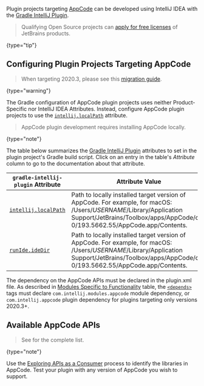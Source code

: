 [//]: # (title: AppCode Plugin Development)

<!-- Copyright 2000-2022 JetBrains s.r.o. and other contributors. Use of this source code is governed by the Apache 2.0 license that can be found in the LICENSE file. -->

Plugin projects targeting [AppCode](https://www.jetbrains.com/objc/) can be developed using IntelliJ IDEA with the [Gradle IntelliJ Plugin](tools_gradle_intellij_plugin.md).

> Qualifying Open Source projects can [apply for free licenses](https://www.jetbrains.com/community/opensource/) of JetBrains products.
>
{type="tip"}

## Configuring Plugin Projects Targeting AppCode

> When targeting 2020.3, please see this [migration guide](https://blog.jetbrains.com/clion/2020/12/migration-guide-for-plugins-2020-3/).
>
{type="warning"}

The Gradle configuration of AppCode plugin projects uses neither Product-Specific nor IntelliJ IDEA Attributes.
Instead, configure AppCode plugin projects to use the [`intellij.localPath`](tools_gradle_intellij_plugin.md#intellij-extension-localpath) attribute.

> AppCode plugin development requires installing AppCode locally.
>
{type="note"}

The table below summarizes the [Gradle IntelliJ Plugin](tools_gradle_intellij_plugin.md) attributes to set in the plugin project's Gradle build script.
Click on an entry in the table's *Attribute* column to go to the documentation about that attribute.

| `gradle-intellij-plugin` Attribute                                                   | Attribute Value                                                                                                                                                                                                   |
|--------------------------------------------------------------------------------------|-------------------------------------------------------------------------------------------------------------------------------------------------------------------------------------------------------------------|
| [`intellij.localPath`](tools_gradle_intellij_plugin.md#intellij-extension-localpath) | Path to locally installed target version of AppCode. For example, for macOS:<br/><path>/Users/$USERNAME$/Library/Application Support/JetBrains/Toolbox/apps/AppCode/ch-0/193.5662.55/AppCode.app/Contents</path>. |
| [`runIde.ideDir`](tools_gradle_intellij_plugin.md#runide-task-idedir)                | Path to locally installed target version of AppCode. For example, for macOS:<br/><path>/Users/$USERNAME$/Library/Application Support/JetBrains/Toolbox/apps/AppCode/ch-0/193.5662.55/AppCode.app/Contents</path>. |

The dependency on the AppCode APIs must be declared in the <path>plugin.xml</path> file.
As described in [Modules Specific to Functionality](plugin_compatibility.md#modules-specific-to-functionality) table, the [`<depends>`](plugin_configuration_file.md#idea-plugin__depends) tags must declare `com.intellij.modules.appcode` module dependency, or `com.intellij.appcode` plugin dependency for plugins targeting only versions 2020.3+.

## Available AppCode APIs

> See [](appcode_extension_point_list.md) for the complete list.
>
{type="note"}

Use the [Exploring APIs as a Consumer](plugin_compatibility.md#exploring-apis-as-a-consumer) process to identify the libraries in AppCode.
Test your plugin with any version of AppCode you wish to support.
